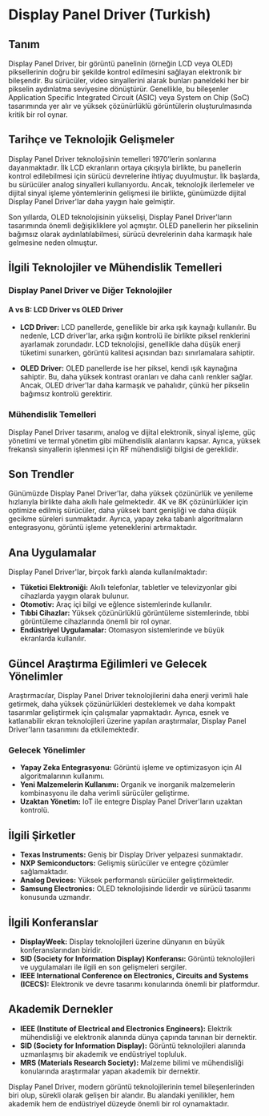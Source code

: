 # Display Panel Driver (Turkish)

## Tanım

Display Panel Driver, bir görüntü panelinin (örneğin LCD veya OLED) piksellerinin doğru bir şekilde kontrol edilmesini sağlayan elektronik bir bileşendir. Bu sürücüler, video sinyallerini alarak bunları paneldeki her bir pikselin aydınlatma seviyesine dönüştürür. Genellikle, bu bileşenler Application Specific Integrated Circuit (ASIC) veya System on Chip (SoC) tasarımında yer alır ve yüksek çözünürlüklü görüntülerin oluşturulmasında kritik bir rol oynar.

## Tarihçe ve Teknolojik Gelişmeler

Display Panel Driver teknolojisinin temelleri 1970'lerin sonlarına dayanmaktadır. İlk LCD ekranların ortaya çıkışıyla birlikte, bu panellerin kontrol edilebilmesi için sürücü devrelerine ihtiyaç duyulmuştur. İlk başlarda, bu sürücüler analog sinyalleri kullanıyordu. Ancak, teknolojik ilerlemeler ve dijital sinyal işleme yöntemlerinin gelişmesi ile birlikte, günümüzde dijital Display Panel Driver'lar daha yaygın hale gelmiştir.

Son yıllarda, OLED teknolojisinin yükselişi, Display Panel Driver'ların tasarımında önemli değişikliklere yol açmıştır. OLED panellerin her pikselinin bağımsız olarak aydınlatılabilmesi, sürücü devrelerinin daha karmaşık hale gelmesine neden olmuştur.

## İlgili Teknolojiler ve Mühendislik Temelleri

### Display Panel Driver ve Diğer Teknolojiler

#### A vs B: LCD Driver vs OLED Driver

- **LCD Driver:** LCD panellerde, genellikle bir arka ışık kaynağı kullanılır. Bu nedenle, LCD driver'lar, arka ışığın kontrolü ile birlikte piksel renklerini ayarlamak zorundadır. LCD teknolojisi, genellikle daha düşük enerji tüketimi sunarken, görüntü kalitesi açısından bazı sınırlamalara sahiptir.
  
- **OLED Driver:** OLED panellerde ise her piksel, kendi ışık kaynağına sahiptir. Bu, daha yüksek kontrast oranları ve daha canlı renkler sağlar. Ancak, OLED driver'lar daha karmaşık ve pahalıdır, çünkü her pikselin bağımsız kontrolü gerektirir.

### Mühendislik Temelleri

Display Panel Driver tasarımı, analog ve dijital elektronik, sinyal işleme, güç yönetimi ve termal yönetim gibi mühendislik alanlarını kapsar. Ayrıca, yüksek frekanslı sinyallerin işlenmesi için RF mühendisliği bilgisi de gereklidir.

## Son Trendler

Günümüzde Display Panel Driver'lar, daha yüksek çözünürlük ve yenileme hızlarıyla birlikte daha akıllı hale gelmektedir. 4K ve 8K çözünürlükler için optimize edilmiş sürücüler, daha yüksek bant genişliği ve daha düşük gecikme süreleri sunmaktadır. Ayrıca, yapay zeka tabanlı algoritmaların entegrasyonu, görüntü işleme yeteneklerini artırmaktadır.

## Ana Uygulamalar

Display Panel Driver'lar, birçok farklı alanda kullanılmaktadır:

- **Tüketici Elektroniği:** Akıllı telefonlar, tabletler ve televizyonlar gibi cihazlarda yaygın olarak bulunur.
- **Otomotiv:** Araç içi bilgi ve eğlence sistemlerinde kullanılır.
- **Tıbbi Cihazlar:** Yüksek çözünürlüklü görüntüleme sistemlerinde, tıbbi görüntüleme cihazlarında önemli bir rol oynar.
- **Endüstriyel Uygulamalar:** Otomasyon sistemlerinde ve büyük ekranlarda kullanılır.

## Güncel Araştırma Eğilimleri ve Gelecek Yönelimler

Araştırmacılar, Display Panel Driver teknolojilerini daha enerji verimli hale getirmek, daha yüksek çözünürlükleri desteklemek ve daha kompakt tasarımlar geliştirmek için çalışmalar yapmaktadır. Ayrıca, esnek ve katlanabilir ekran teknolojileri üzerine yapılan araştırmalar, Display Panel Driver'ların tasarımını da etkilemektedir.

### Gelecek Yönelimler

- **Yapay Zeka Entegrasyonu:** Görüntü işleme ve optimizasyon için AI algoritmalarının kullanımı.
- **Yeni Malzemelerin Kullanımı:** Organik ve inorganik malzemelerin kombinasyonu ile daha verimli sürücüler geliştirme.
- **Uzaktan Yönetim:** IoT ile entegre Display Panel Driver'ların uzaktan kontrolü.

## İlgili Şirketler

- **Texas Instruments:** Geniş bir Display Driver yelpazesi sunmaktadır.
- **NXP Semiconductors:** Gelişmiş sürücüler ve entegre çözümler sağlamaktadır.
- **Analog Devices:** Yüksek performanslı sürücüler geliştirmektedir.
- **Samsung Electronics:** OLED teknolojisinde liderdir ve sürücü tasarımı konusunda uzmandır.

## İlgili Konferanslar

- **DisplayWeek:** Display teknolojileri üzerine dünyanın en büyük konferanslarından biridir.
- **SID (Society for Information Display) Konferansı:** Görüntü teknolojileri ve uygulamaları ile ilgili en son gelişmeleri sergiler.
- **IEEE International Conference on Electronics, Circuits and Systems (ICECS):** Elektronik ve devre tasarımı konularında önemli bir platformdur.

## Akademik Dernekler

- **IEEE (Institute of Electrical and Electronics Engineers):** Elektrik mühendisliği ve elektronik alanında dünya çapında tanınan bir dernektir.
- **SID (Society for Information Display):** Görüntü teknolojileri alanında uzmanlaşmış bir akademik ve endüstriyel topluluk.
- **MRS (Materials Research Society):** Malzeme bilimi ve mühendisliği konularında araştırmalar yapan akademik bir dernektir.

Display Panel Driver, modern görüntü teknolojilerinin temel bileşenlerinden biri olup, sürekli olarak gelişen bir alandır. Bu alandaki yenilikler, hem akademik hem de endüstriyel düzeyde önemli bir rol oynamaktadır.